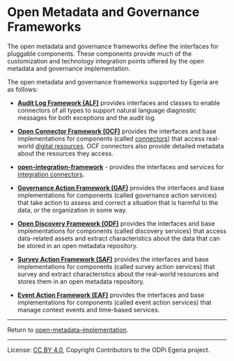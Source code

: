 <!-- SPDX-License-Identifier: CC-BY-4.0 -->
<!-- Copyright Contributors to the ODPi Egeria project. -->

  
# Open Metadata and Governance Frameworks

The open metadata and governance frameworks define the interfaces for pluggable components.  These
components provide much of the customization and technology integration points offered by the open metadata and governance
implementation.  

The open metadata and governance frameworks supported by Egeria are as follows:
  
* **[Audit Log Framework (ALF)](audit-log-framework)** provides interfaces and classes to
enable connectors of all types to support natural language diagnostic messages for both
exceptions and the audit log.

* **[Open Connector Framework (OCF)](open-connector-framework)** provides the interfaces and base implementations for components
(called [connectors](https://egeria-project.org/concepts/connector/)) that access real-world
[digital resources](https://egeria-project.org/concepts/resource).
OCF connectors also provide detailed metadata about the resources they access.

* **[open-integration-framework](open-integration-framework)** - provides the interfaces and services for
[integration connectors](https://egeria-project.org/concepts/integration-connector/).

* **[Governance Action Framework (GAF)](governance-action-framework)** provides the interfaces and base implementations for components
(called governance action services) that take action to assess and correct a situation that is harmful to the data,
or the organization in some way.

* **[Open Discovery Framework (ODF)](open-discovery-framework)** provides the interfaces and base implementations for components
(called discovery services) that access data-related assets and extract characteristics 
about the data that can be stored in an open metadata repository.

* **[Survey Action Framework (SAF)](survey-action-framework)** provides the interfaces and base implementations for components
  (called survey action services) that survey and extract characteristics
  about the real-world resources and stores them in an open metadata repository.

* **[Event Action Framework (EAF)](context-event-framework)** provides the interfaces and base implementations for components
  (called event action services) that manage context events and time-based services.



----
Return to [open-metadata-implementation](..).

----
License: [CC BY 4.0](https://creativecommons.org/licenses/by/4.0/),
Copyright Contributors to the ODPi Egeria project.